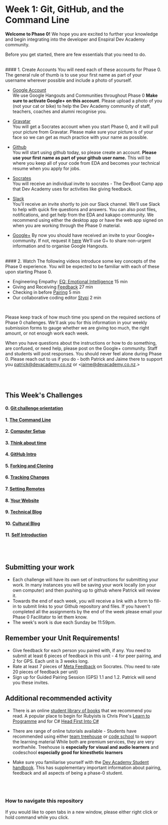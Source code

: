 # Week 1: Git, GitHub, and the Command Line

**Welcome to Phase 0!** We hope you are excited to further your knowledge and begin integrating into the developer and Enspiral Dev Academy community. 

Before you get started, there are few essentials that you need to do. 

</br>
#### 1. Create Accounts
You will need each of these accounts for Phase 0. The general rule of thumb is to use your first name as part of your username wherever possible and include a photo of yourself.

- [Google Account](https://accounts.google.com/signup
)<br> We use Google Hangouts and Communities throughout Phase 0  **Make sure to activate Google+ on this account**. Please upload a photo of you (not your cat or bike) to help the Dev Academy community of staff, teachers, coaches and alumni recognise you.   

- [Gravatar](http://en.gravatar.com/)<br> You will get a Socrates account when you start Phase 0, and it will pull your picture from Gravatar. Please make sure your picture is of your face so we can get as much practice with your name as possible. 

- [Github](https://github.com/)<br> You will start using github today, so please create an account. **Please use your first name as part of your github user name.** This will be where you keep all of your code from EDA and becomes your technical resume when you apply for jobs.

- [Socrates](http://socrates.devbootcamp.com/)<br> You will receive an individual invite to socrates - The DevBoot Camp app that Dev Academy uses for activities like giving feedback. 

- [Slack](https://enspiral-dev-academy.slack.com/messages/kakapo-/)<br> You’ll receive an invite shortly to join our Slack channel. We’ll use Slack to help with quick fire questions and answers. You can also post files, notifications, and get help from the EDA and kakapo community. We recommend using either the desktop app or have the web app signed on when you are working through the Phase 0 material.  

- [Google+](https://plus.google.com/u/0/communities/116029817780852668786)
By now you should have received an invite to your Google+ community. If not, request it [here](https://plus.google.com/u/0/communities/116029817780852668786) We’ll use G+ to share non-urgent information and to organise Google Hangouts. 




</br>
#### 2. Watch
The following videos introduce some key concepts of the Phase 0 experience.
You will be expected to be familiar with each of these upon starting Phase 0.

- Engineering Empathy: [EQ: Emotional Intelligence](https://vimeo.com/99779530) 15 min
- Giving and Receiving [Feedback](https://vimeo.com/99780302) 27 min
- Checking in before [Pairing](https://vimeo.com/76662569) 5 min
- Our collaborative coding editor [Stypi](https://vimeo.com/76870082) 2 min

</br>  

Please keep track of how much time you spend on the required sections of Phase 0 challenges. We'll ask you for this information in your weekly submission forms to gauge whether we are giving too much, the right amount, or not enough work each week.

When you have questions about the instructions or how to do something, are confused, or need help, please post on the Google+ community. Staff and students will post responses. You should never feel alone during Phase 0. Please reach out to us if you do - both Patrick and Jaime there to support you <patrick@devacademy.co.nz> or <jaime@devacademy.co.nz.>

</br>  
</br>  

## This Week's Challenges

#### 0. [Git challenge orientation](0-repo-orientation)
#### 1. [The Command Line](1-command-line)
#### 2. [Computer Setup](2-computer-setup)
#### 3. [Think about time](3-think-about-time)
#### 4. [GitHub Intro](4-github-intro)
#### 5. [Forking and Cloning](5-fork-clone)
#### 6. [Tracking Changes](6-tracking-changes)
#### 7. [Setting Remotes](7-set-remotes)
#### 8. [Your Website](8-new-repo)
#### 9. [Technical Blog](10-technical-blog.md)
#### 10. [Cultural Blog](11-cultural-blog.md)
#### 11. [Self Introduction](12-self-introduction.md)

</br>  
</br>  


## Submitting your work
- Each challenge will have its own set of instructions for submitting your work. In many instances you will be saving your work locally (on your own computer) and then pushing up to github where Patrick will review it. 
- Towards the end of each week, you will receive a link with a form to fill-in to submit links to your Github repository and files. If you haven't completed all the assignments by the end of the week please email your Phase 0 Facilitator to let them know.
- The week's work is due each Sunday be 11:59pm.


## Remember your Unit Requirements!
- Give feedback for each person you paired with, if any. You need to submit at least 6 pieces of feedback in this unit - 4 for peer pairing, and 2 for GPS. Each unit is 3 weeks long.
- Rate at least 7 pieces of [Meta Feedback](https://socrates.devbootcamp.com/feedback) on Socrates. (You need to rate 20 pieces of feedback per unit)
- Sign up for Guided Pairing Session (GPS) 1.1 and 1.2. Patrick will send you these invites. 


## Additional recommended activity 
- There is an online [student library of books](https://drive.google.com/open?id=0B5aB0OHeInzgeWZoQm9VaWJQeWc&authuser=0) that we recommend you read. A popular place to begin for Rubyists is Chris Pine's [Learn to Programme](https://drive.google.com/open?id=0B5aB0OHeInzgOWE3dF9tMzByVVk&authuser=0) and for C# [Head First Into C#](https://drive.google.com/open?id=0B5aB0OHeInzgNXhSQm9Uek9Rcmc&authuser=0)  
  
- There are range of online tutorials available - Students have recommended using either [team treehouse](http://teamtreehouse.com) or [code school](https://www.codeschool.com/hallpass) to support the learning material   While both are premium services, they are very worthwhile. Treehouse is **especially for visual and audio learners** and codeschool **especially good for kinesthetic learners**

- Make sure you familiarise yourself with the [Dev Academy Student handbook](http://www.github.com/enspiral-dev-academy/phase-0-handbook/). This has supplementary important information about pairing, feedback and all aspects of being a phase-0 student.  

</br>   
</br>   


### How to navigate this repository
If you would like to open tabs in a new window, please either right click or hold command while you click.
